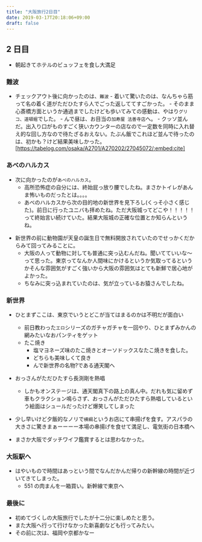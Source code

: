 ```yaml
---
title: "大阪旅行2日目"
date: 2019-03-17T20:18:06+09:00
draft: false
---
```


## 2 日目

- 朝起きてホテルのビュッフェを食し大満足

### 難波

- チェックアウト後に向かったのは、`難波` - 着いて驚いたのは、なんちゃら筋って名の着く道がただひたすら人でごった返しててすごかった。 - そのまま心斎橋方面というか通過までしたけども歩いてみての感動は、やはり`グリコ、道頓堀`でした。 - んで昼は、お目当の`加寿屋 法善寺店`へ。 - クッソ並んだ。出入り口がものすごく狭いカウンターの店なので一定数を同時に入れ替え的な回し方なので待たざるおえない。たぶん飯でこれほど並んで待ったのは、初かも？けど結果美味しかった。
  [https://tabelog.com/osaka/A2701/A270202/27045072/:embed:cite]

### あべのハルカス

- 次に向かったのが`あべのハルカス`。
  - 高所恐怖症の自分には、終始屁っ放り腰でしたね。まさかトイレがあんま怖いものだったとは。。。。
  - あべのハルカスから次の目的地の新世界を見下ろし(くっそ小さく感じた)。前日に行ったユニバも拝めたね。ただ大阪城ってどこや！！！！！って終始言い続けていた。結果大阪城の正確な位置とか知らんというね。

* 新世界の前に動物園が天皇の誕生日で無料開放されていたのでせっかくだからみて回ってみることに。
  - 大阪の人って動物に対しても普通に突っ込むんだね。聞いてていいな〜って思った。東京ってなんか人間味にかけるというか気取ってるというかそんな雰囲気がすごく強いから大阪の雰囲気はとても新鮮で居心地がよかった。
  - ちなみに突っ込まれていたのは、気が立っているお猿さんでしたね。

### 新世界

- ひとまずここは、東京でいうとどこが当てはまるのかは不明だが面白い

  - 前日教わった`エロ`シリーズのガチャガチャを一回やり、ひとまずみかんの網みたいなおパンティをゲット
  - たこ焼き
    - 塩マヨネーズ味のたこ焼きとオーソドックスなたこ焼きを食した。
    - どちらも美味しくて良き
    - んで新世界の名物?である通天閣へ

- おっさんがただひたすら長渕剛を熱唱
  - しかもオンステージは、通天閣真下の路上の真ん中。だれも気に留めず車もクラクション鳴らさず、おっさんがただひたすら熱唱しているという絵面はシュールだったけど爆笑してしまった

* 少し早いけど夕飯的なノリで`横綱`というお店にて串揚げを食す。アスパラの大きさに驚きまぁーーーー本場の串揚げを食せて満足し、電気街の日本橋へ

* まさか大阪でダッチワイフ鑑賞するとは思わなかった。

### 大阪駅へ

- はやいもので時間はあっという間でなんだかんだ帰りの新幹線の時間が近づいてきてしまった。
  - 551 の肉まんを一箱買い。新幹線で東京へ

### 最後に

- 初めてづくしの大阪旅行でしたが十二分に楽しめたと思う。
- また大阪へ行って行けなかった新喜劇なども行ってみたい。
- その前に次は、福岡や京都かなー
